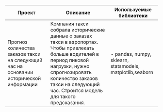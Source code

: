 |Проект|Описание|Используемые библиотеки|
|----|---|---|
|Прогноз количества заказов такси на следующий час на основании исторической информации|Компания такси собрала исторические данные о заказах такси в аэропортах. Чтобы привлекать больше водителей в период пиковой нагрузки, нужно спрогнозировать количество заказов такси на следующий час. Строится модель для такого предсказания.|- pandas, numpy, sklearn, statsmodels, matplotlib,seaborn|
